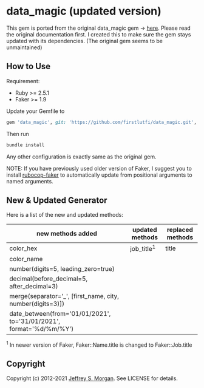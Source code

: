 # data_magic (updated version)

This gem is ported from the original data_magic gem -> [here](https://github.com/cheezy/data_magic). Please read the original documentation first.
I created this to make sure the gem stays updated with its dependencies. (The original gem seems to be unmaintained)

## How to Use
Requirement:
* Ruby >= 2.5.1
* Faker >= 1.9

Update your Gemfile to

````ruby
gem 'data_magic', git: 'https://github.com/firstlutfi/data_magic.git', branch: 'master'
````
Then run 
````ruby
bundle install
````
Any other configuration is exactly same as the original gem.

NOTE:
If you have previously used older version of Faker, I suggest you to install [rubocop-faker](https://github.com/koic/rubocop-faker) to automatically update from positional arguments to named arguments.

## New & Updated Generator

Here is a list of the new and updated methods:

| new methods added | updated methods | replaced methods |
| --- | --- | --- |
| color_hex | job_title<sup>1</sup> | title |
| color_name | 
| number(digits=5, leading_zero=true) |
| decimal(before_decimal=5, after_decimal=3) |
| merge(separator='_', [first_name, city, number(digits=3)]) |
| date_between(from='01/01/2021', to='31/01/2021', format='%d/%m/%Y') |

<sup>1</sup> In newer version of Faker, Faker::Name.title is changed to Faker::Job.title

## Copyright

Copyright (c) 2012-2021 [Jeffrey S. Morgan](https://github.com/cheezy/data_magic). See LICENSE for details.
